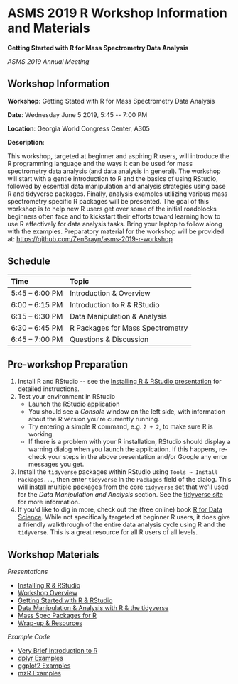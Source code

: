 # ASMS 2019 R Workshop Information and Materials

**Getting Started with R for Mass Spectrometry Data Analysis**

*ASMS 2019 Annual Meeting*


## Workshop Information

**Workshop**: Getting Stated with R for Mass Spectrometry Data Analysis

**Date**: Wednesday June 5 2019, 5:45 -- 7:00 PM

**Location**: Georgia World Congress Center, A305

**Description**:

This workshop, targeted at beginner and aspiring R users, will introduce the R programming language and the ways it can be used for mass spectrometry data analysis (and data analysis in general). The workshop will start with a gentle introduction to R and the basics of using RStudio, followed by essential data manipulation and analysis strategies using base R and tidyverse packages. Finally, analysis examples utilizing various mass spectrometry specific R packages will be presented. The goal of this workshop is to help new R users get over some of the initial roadblocks beginners often face and to kickstart their efforts toward learning how to use R effectively for data analysis tasks. Bring your laptop to follow along with the examples. Preparatory material for the workshop will be provided at: https://github.com/ZenBrayn/asms-2019-r-workshop

## Schedule

| Time | Topic | 
| :-  | :- |
| 5:45 – 6:00 PM | Introduction & Overview |
| 6:00 – 6:15 PM | Introduction to R & RStudio |
| 6:15 – 6:30 PM | Data Manipulation & Analysis |
| 6:30 – 6:45 PM | R Packages for Mass Spectrometry |
| 6:45 – 7:00 PM | Questions & Discussion |

## Pre-workshop Preparation

1. Install R and RStudio -- see the [Installing R & RStudio presentation](https://github.com/ZenBrayn/asms-2019-r-workshop/blob/master/installing_r.pdf) for detailed instructions.
2. Test your environment in RStudio
    - Launch the RStudio application
    - You should see a *Console* window on the left side, with information about the R version you're currently running.
    - Try entering a simple R command, e.g. `2 + 2`, to make sure R is working.
    - If there is a problem with your R installation, RStudio should display a warning dialog when you launch the application.  If this happens, re-check your steps in the above presentation and/or Google any error messages you get.
3. Install the `tidyverse` packages within RStudio using `Tools → Install Packages...`, then enter `tidyverse` in the `Packages` field of the dialog.  This will install multiple packages from the core `tidyverse` set that we'll used for the *Data Manipulation and Analysis* section. See the [tidyverse site](https://tidyverse.tidyverse.org) for more information.
4. If you'd like to dig in more, check out the (free online) book [R for Data Science](https://r4ds.had.co.nz).  While not specifically targeted at beginner R users, it does give a friendly walkthrough of the entire data analysis cycle using R and the `tidyverse`.  This is a great resource for all R users of all levels.

## Workshop Materials

*Presentations*

* [Installing R & RStudio](https://github.com/ZenBrayn/asms-2019-r-workshop/blob/master/00_installing_r.pdf)
* [Workshop Overview](https://github.com/ZenBrayn/asms-2019-r-workshop/blob/master/01_workshop_overview.pdf)
* [Getting Started with R & RStudio](https://github.com/ZenBrayn/asms-2019-r-workshop/blob/master/02_r_rstudio_basics.pdf)
* [Data Manipulation & Analysis with R & the tidyverse](https://github.com/ZenBrayn/asms-2019-r-workshop/blob/master/03_data_manipulation_analysis.pdf)
* [Mass Spec Packages for R](https://github.com/ZenBrayn/asms-2019-r-workshop/blob/master/04_ms_packages.pdf)
* [Wrap-up & Resources](https://github.com/ZenBrayn/asms-2019-r-workshop/blob/master/05_wrap_up_resources.pdf)

*Example Code*

* [Very Brief Introduction to R](https://github.com/ZenBrayn/asms-2019-r-workshop/blob/master/code/00_quick_r_intro.R)
* [dplyr Examples](https://github.com/ZenBrayn/asms-2019-r-workshop/blob/master/code/01_dplyr_storms_example.R)
* [ggplot2 Examples](https://github.com/ZenBrayn/asms-2019-r-workshop/blob/master/code/02_ggplot2_storms_example.R)
* [mzR Examples](https://github.com/ZenBrayn/asms-2019-r-workshop/blob/master/code/03_mzR_example.R)




